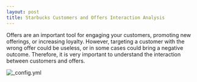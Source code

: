 ```yaml
---
layout: post
title: Starbucks Customers and Offers Interaction Analysis
---
```


Offers are an important tool for engaging your customers, promoting new offerings, or increasing loyalty. However, targeting a customer with the wrong offer could be useless, or in some cases could bring a negative outcome. Therefore, it is very important to understand the interaction between customers and offers.

![_config.yml](https://s11284.pcdn.co/wp-content/uploads/2019/01/starbucks-customer-holding-coffee-cup-700x466.jpg.webp)
